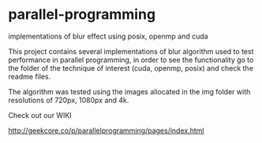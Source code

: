 # parallel-programming
implementations of blur effect using posix, openmp and cuda

This project contains several implementations of blur algorithm used to test performance in parallel programming, in order to see the functionality go to the folder of the technique of interest (cuda, openmp, posix) and check the readme files. 

The algorithm was tested using the images allocated in the img folder with resolutions of 720px, 1080px and 4k.

Check out our WIKI

http://geekcore.co/p/parallelprogramming/pages/index.html
